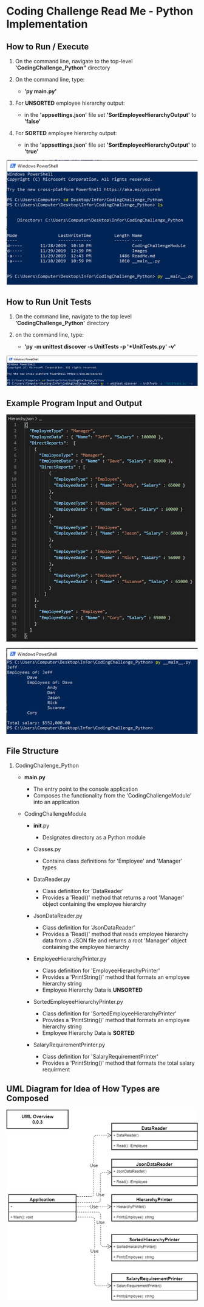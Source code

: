 # Coding Challenge Read Me - Python Implementation


## How to Run / Execute

1. On the command line, navigate to the top-level **'CodingChallenge_Python"** directory

2. On the command line, type:
    * **'py __main__.py'**

3. For **UNSORTED** employee hierarchy output:
    * in the **'appsettings.json'** file set **'SortEmployeeHierarchyOutput'** to **'false'**

4. For **SORTED** employee hierarchy output: 
    * in the **'appsettings.json'** file set **'SortEmployeeHierarchyOutput'** to **'true'**

![How To Run](./Images/HowToRun.PNG)


## How to Run Unit Tests

1. On the command line, navigate to the top level **'CodingChallenge_Python'** directory

2. on the command line, type:
    * __'py -m unittest discover -s UnitTests -p '*UnitTests.py' -v'__

![How To Run Unit Tests](./Images/HowToRunUnitTests.PNG)


## Example Program Input and Output

![Exmaple Input](./Images/HierarchyJson.PNG)

![Exmaple Output](./Images/ExampleOutput.PNG)


## File Structure

1. CodingChallenge_Python
    * __main.py__
        * The entry point to the console application
        * Composes the functionality from the 'CodingChallengeModule' into an application

    * CodingChallengeModule
        * __init__.py
            * Designates directory as a Python module

        * Classes.py
            * Contains class definitions for 'Employee' and 'Manager' types

        * DataReader.py
            * Class definition for 'DataReader'
            * Provides a 'Read()' method that returns a root 'Manager' object containing the employee hierarchy

        * JsonDataReader.py
            * Class definition for 'JsonDataReader'
            * Provides a 'Read()' method that reads employee hierarchy data from a JSON file and returns a root 'Manager' object containing the employee hierarchy

        * EmployeeHierarchyPrinter.py
            * Class definition for 'EmployeeHierarchyPrinter'
            * Provides a 'PrintString()' method that formats an employee hierarchy string
            * Employee Hierarchy Data is **UNSORTED**

        * SortedEmployeeHierarchyPrinter.py
            * Class definition for 'SortedEmployeeHierarchyPrinter'
            * Provides a 'PrintString()' method that formats an employee hierarchy string
            * Employee Hierarchy Data is **SORTED**

        * SalaryRequirementPrinter.py
            * Class definition for 'SalaryRequirementPrinter'
            * Provides a 'PrintString()' method that formats the total salary requirment


## UML Diagram for Idea of How Types are Composed

![Coding Challenge Implementation Overview](./Images/UML_Overview_0_0_3.png)
